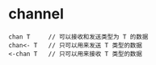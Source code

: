 # channel

```golang
chan T     // 可以接收和发送类型为 T 的数据
chan<- T   // 只可以用来发送 T 类型的数据
<-chan T   // 只可以用来接收 T 类型的数据
```